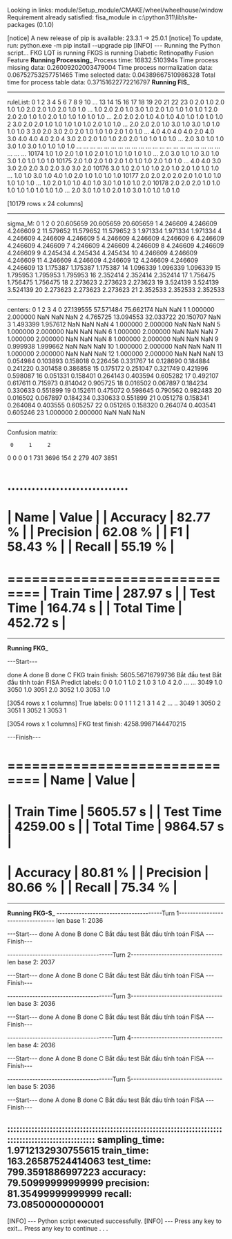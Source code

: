 Looking in links: module/Setup_module/CMAKE/wheel/wheelhouse/window
Requirement already satisfied: fisa_module in c:\python311\lib\site-packages (0.1.0)

[notice] A new release of pip is available: 23.3.1 -> 25.0.1
[notice] To update, run: python.exe -m pip install --upgrade pip
[INFO] --- Running the Python script...
FKG LQT is running
FKGS is running
Diabetic Retinopathy Fusion Feature
__________Running Processing___________
Process time: 16832.510394s
Time process missing data: 0.26009202003479004
Time process normalization data: 0.06752753257751465
Time selected data: 0.04389667510986328
Total time for process table data: 0.37151622772216797
__________Running FIS___________


****************************************************************************************************
ruleList:
         0    1    2    3    4    5    6    7    8    9    10  ...   13   14   15   16   17   18   19   20   21   22   23
0      2.0  1.0  2.0  1.0  1.0  2.0  2.0  1.0  2.0  1.0  1.0  ...  1.0  2.0  2.0  1.0  3.0  1.0  2.0  1.0  1.0  1.0  1.0
1      2.0  2.0  2.0  1.0  1.0  2.0  1.0  1.0  1.0  1.0  1.0  ...  2.0  2.0  2.0  1.0  4.0  1.0  4.0  1.0  1.0  1.0  1.0
2      3.0  2.0  2.0  1.0  1.0  1.0  1.0  1.0  2.0  1.0  1.0  ...  2.0  2.0  2.0  1.0  3.0  1.0  3.0  1.0  1.0  1.0  1.0
3      3.0  2.0  3.0  2.0  2.0  1.0  1.0  1.0  2.0  1.0  1.0  ...  4.0  4.0  4.0  4.0  2.0  4.0  3.0  4.0  4.0  4.0  2.0
4      3.0  2.0  2.0  1.0  1.0  2.0  2.0  1.0  1.0  1.0  1.0  ...  2.0  3.0  1.0  1.0  3.0  1.0  3.0  1.0  1.0  1.0  1.0
...    ...  ...  ...  ...  ...  ...  ...  ...  ...  ...  ...  ...  ...  ...  ...  ...  ...  ...  ...  ...  ...  ...  ...
10174  1.0  1.0  2.0  1.0  1.0  2.0  1.0  1.0  1.0  1.0  1.0  ...  2.0  3.0  1.0  1.0  3.0  1.0  3.0  1.0  1.0  1.0  1.0
10175  2.0  1.0  2.0  1.0  2.0  1.0  1.0  1.0  2.0  1.0  1.0  ...  4.0  4.0  3.0  3.0  2.0  2.0  3.0  2.0  3.0  3.0  2.0
10176  3.0  1.0  2.0  1.0  1.0  2.0  1.0  2.0  1.0  1.0  1.0  ...  1.0  1.0  3.0  1.0  4.0  1.0  2.0  1.0  1.0  1.0  1.0
10177  2.0  2.0  2.0  2.0  2.0  1.0  1.0  1.0  1.0  1.0  1.0  ...  1.0  2.0  1.0  1.0  4.0  1.0  3.0  1.0  1.0  1.0  2.0
10178  2.0  2.0  2.0  1.0  1.0  1.0  1.0  1.0  1.0  1.0  1.0  ...  2.0  3.0  1.0  1.0  2.0  1.0  3.0  1.0  1.0  1.0  1.0

[10179 rows x 24 columns]


****************************************************************************************************
sigma_M:
             0          1          2
0   20.605659  20.605659  20.605659
1    4.246609   4.246609   4.246609
2   11.579652  11.579652  11.579652
3    1.971334   1.971334   1.971334
4    4.246609   4.246609   4.246609
5    4.246609   4.246609   4.246609
6    4.246609   4.246609   4.246609
7    4.246609   4.246609   4.246609
8    4.246609   4.246609   4.246609
9    4.245434   4.245434   4.245434
10   4.246609   4.246609   4.246609
11   4.246609   4.246609   4.246609
12   4.246609   4.246609   4.246609
13   1.175387   1.175387   1.175387
14   1.096339   1.096339   1.096339
15   1.795953   1.795953   1.795953
16   2.352414   2.352414   2.352414
17   1.756475   1.756475   1.756475
18   2.273623   2.273623   2.273623
19   3.524139   3.524139   3.524139
20   2.273623   2.273623   2.273623
21   2.352533   2.352533   2.352533


****************************************************************************************************
centers:
             0          1          2          3         4
0   27.139555  57.571484  75.662174        NaN       NaN
1    1.000000   2.000000        NaN        NaN       NaN
2    4.765725  13.094553  32.033722  20.150707       NaN
3    1.493399   1.957612        NaN        NaN       NaN
4    1.000000   2.000000        NaN        NaN       NaN
5    1.000000   2.000000        NaN        NaN       NaN
6    1.000000   2.000000        NaN        NaN       NaN
7    1.000000   2.000000        NaN        NaN       NaN
8    1.000000   2.000000        NaN        NaN       NaN
9    0.999938   1.999662        NaN        NaN       NaN
10   1.000000   2.000000        NaN        NaN       NaN
11   1.000000   2.000000        NaN        NaN       NaN
12   1.000000   2.000000        NaN        NaN       NaN
13   0.054984   0.103893   0.158018   0.226456  0.331767
14   0.128690   0.184884   0.241220   0.301458  0.386858
15   0.175172   0.251047   0.321749   0.421996  0.598087
16   0.051331   0.158401   0.264143   0.403594  0.605282
17   0.492107   0.617611   0.715973   0.814042  0.905725
18   0.016502   0.067897   0.184234   0.330633  0.551899
19   0.152611   0.475072   0.598645   0.790562  0.982483
20   0.016502   0.067897   0.184234   0.330633  0.551899
21   0.051278   0.158341   0.264084   0.403555  0.605257
22   0.051265   0.158320   0.264074   0.403541  0.605246
23   1.000000   2.000000        NaN        NaN       NaN


****************************************************************************************************
Confusion matrix:

     0     1     2
0    0     0     0
1  731  3696   154
2  279   407  3851

..............................
==============================
| Name            |      Value |
| Accuracy        |      82.77 % |
| Precision       |      62.08 % |
| F1              |      58.43 % |
| Recall          |      55.19 % |
==============================
==============================
| Train Time      |     287.97 s |
| Test Time       |     164.74 s |
| Total Time      |     452.72 s |
==============================
--------------------------------
__________Running FKG___________

---Start---

done A
done B
done C
FKG train finish:  5605.56716799736
Bắt đầu test
Bắt đầu tính toán FISA
Predict labels:
         0
0     1.0
1     1.0
2     1.0
3     1.0
4     2.0
...   ...
3049  1.0
3050  1.0
3051  2.0
3052  1.0
3053  1.0

[3054 rows x 1 columns]
True labels:
       0
0     1
1     1
2     1
3     1
4     2
...  ..
3049  1
3050  2
3051  1
3052  1
3053  1

[3054 rows x 1 columns]
FKG test finish:  4258.9987144470215

---Finish---

==============================
| Name            |      Value |
==============================
| Train Time      |    5605.57 s |
| Test Time       |    4259.00 s |
| Total Time      |    9864.57 s |
==============================
| Accuracy        |      80.81 % |
| Precision       |      80.66 % |
| Recall          |      75.34 % |
==============================
--------------------------------
__________Running FKG-S___________
--------------------------------------Turn 1---------------------------------
len base 1: 2036

---Start---
done A
done B
done C
Bắt đầu test
Bắt đầu tính toán FISA
---Finish---

--------------------------------------Turn 2---------------------------------
len base 2: 2037

---Start---
done A
done B
done C
Bắt đầu test
Bắt đầu tính toán FISA
---Finish---

--------------------------------------Turn 3---------------------------------
len base 3: 2036

---Start---
done A
done B
done C
Bắt đầu test
Bắt đầu tính toán FISA
---Finish---

--------------------------------------Turn 4---------------------------------
len base 4: 2036

---Start---
done A
done B
done C
Bắt đầu test
Bắt đầu tính toán FISA
---Finish---

--------------------------------------Turn 5---------------------------------
len base 5: 2036

---Start---
done A
done B
done C
Bắt đầu test
Bắt đầu tính toán FISA
---Finish---

::::::::::::::::::::::::::::::::::::::::::::::::::::::::::::::::::::::::::::::::::::::::::::::::::::
sampling_time: 1.9712132930755615
train_time: 163.26587524414063
test_time: 799.3591886997223
accuracy: 79.50999999999999
precision: 81.35499999999999
recall: 73.08500000000001
----------------------------------------------------------------------------------------------------
[INFO] --- Python script executed successfully.
[INFO] --- Press any key to exit...
Press any key to continue . . .